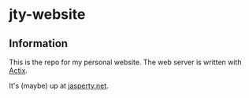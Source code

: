 # jty-website

## Information

This is the repo for my personal website. The web server is written with [Actix](https://actix.rs/).

It's (maybe) up at [jasperty.net](https://jasperty.net).
